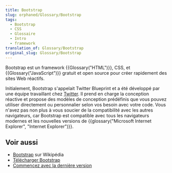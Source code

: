```yaml
---
title: Bootstrap
slug: orphaned/Glossary/Bootstrap
tags:
  - Bootstrap
  - CSS
  - Glossaire
  - Intro
  - framework
translation_of: Glossary/Bootstrap
original_slug: Glossary/Bootstrap
---
```


Bootstrap est un framework {{Glossary("HTML")}}, CSS, et {{Glossary("JavaScript")}} gratuit et open source pour créer rapidement des sites Web réactifs.

Initialement, Bootstrap s'appelait Twitter Blueprint et a été développé par une équipe travaillant chez [Twitter](https://twitter.com/). Il prend en charge la conception réactive et propose des modèles de conception prédéfinis que vous pouvez utiliser directement ou personnalier selon vos besoin avec votre code. Vous n'avez pas non plus à vous soucier de la compatibilité avec les autres navigateurs, car Bootstrap est compatible avec tous les navigateurs modernes et les nouvelles versions de {{glossary("Microsoft Internet Explorer", "Internet Explorer")}}.

## Voir aussi

- [Bootstrap](https://fr.wikipedia.org/wiki/Bootstrap_(framework)) sur Wikipédia
- [Télécharger Bootstrap](https://getbootstrap.com/)
- [Commencez avec la dernière version](https://www.w3schools.com/bootstrap4/bootstrap_get_started.asp)
